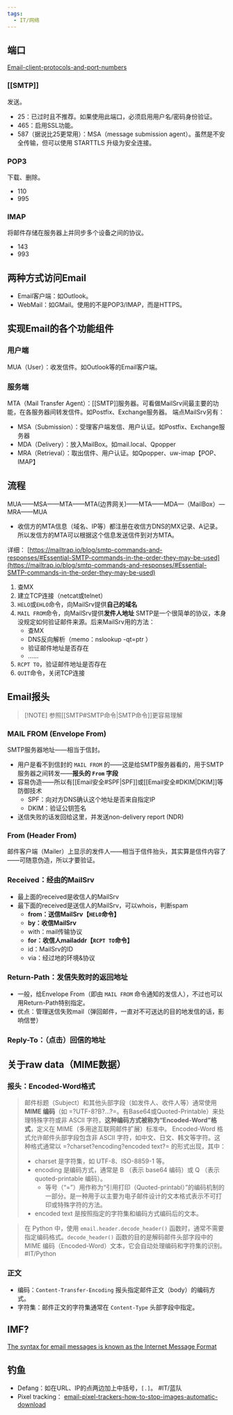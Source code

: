 ```yaml
---
tags:
  - IT/网络
---
```


## 端口

[Email-client-protocols-and-port-numbers](https://help.dreamhost.com/hc/en-us/articles/215612887-Email-client-protocols-and-port-numbers)

### [[SMTP]]

发送。

- 25：已过时且不推荐。如果使用此端口，必须启用用户名/密码身份验证。
- 465：启用SSL功能。
- 587（据说比25更常用）：MSA（message submission agent）。虽然是不安全传输，但可以使用 STARTTLS 升级为安全连接。

### POP3

下载、删除。

- 110
- 995

### IMAP

将邮件存储在服务器上并同步多个设备之间的协议。

- 143
- 993




## 两种方式访问Email

- Email客户端：如Outlook。
- WebMail：如GMail。使用的不是POP3/IMAP，而是HTTPS。


## 实现Email的各个功能组件

### 用户端

MUA（User）：收发信件。如Outlook等的Email客户端。

### 服务端

MTA（Mail Transfer Agent）：[[SMTP]]服务器。可看做MailSrv间最主要的功能，在各服务器间转发信件。如Postfix、Exchange服务器。
端点MailSrv另有：
- MSA（Submission）：受理客户端发信、用户认证。如Postfix、Exchange服务器
- MDA（Delivery）：放入MailBox。如mail.local、Qpopper
- MRA（Retrieval）：取出信件、用户认证。如Qpopper、uw-imap【POP、IMAP】

## 流程

MUA——MSA——MTA——MTA(边界网关)——MTA——MDA—（MailBox）—MRA——MUA

- 收信方的MTA信息（域名、IP等）都注册在收信方DNS的MX记录、A记录。所以发信方的MTA可以根据这个信息发送信件到对方MTA。

详细： [https://mailtrap.io/blog/smtp-commands-and-responses/#Essential-SMTP-commands-in-the-order-they-may-be-used](https://mailtrap.io/blog/smtp-commands-and-responses/#Essential-SMTP-commands-in-the-order-they-may-be-used)

1. 查MX
2. 建立TCP连接（netcat或telnet）
3. `HELO`或`EHLO`命令，向MailSrv提供**自己的域名**
4. `MAIL FROM`命令，向MailSrv提供**发件人地址**
	SMTP是一个很简单的协议，本身没规定如何验证邮件来源。后来MailSrv用的方法：
	- 查MX
	- DNS反向解析（memo：nslookup -qt=ptr ）
	- 验证邮件地址是否存在
	- ……
5. `RCPT TO`，验证邮件地址是否存在
6. `QUIT`命令，关闭TCP连接





## Email报头

> [!NOTE] 参照[[SMTP#SMTP命令|SMTP命令]]更容易理解

### MAIL FROM (Envelope From)

SMTP服务器地址——相当于信封。

- 用户是看不到信封的 `MAIL FROM` 的——这是给SMTP服务器看的，用于SMTP服务器之间转发——**报头的 `From` 字段**
- 容易伪造——所以有[[Email安全#SPF|SPF]]或[[Email安全#DKIM|DKIM]]等防御技术
	- SPF：向对方DNS确认这个地址是否来自指定IP
	- DKIM：验证公钥签名
- 送信失败的话发回给这里，并发送non-delivery report (NDR)

### From (Header From)

邮件客户端（Mailer）上显示的发件人——相当于信件抬头，其实算是信件内容了——可随意伪造，所以才要验证。

### Received：经由的MailSrv

- 最上面的received是收信人的MailSrv
- 最下面的received是送信人的MailSrv，可以whois，判断spam
	- **from：送信MailSrv【`HELO`命令】**
	- **by：收信MailSrv**
	- with：mail传输协议
	- **for：收信人mailaddr【`RCPT TO`命令】**
	- id：MailSrv的ID
	- via：经过地的环境&协议

### Return-Path：发信失败时的返回地址

- 一般，给Envelope From（即由 `MAIL FROM` 命令通知的发信人），不过也可以用Return-Path特别指定。
- 优点：管理送信失败mail（弹回邮件，一直对不可送达的目的地发信的话，影响信誉）

### Reply-To：（点击）回信的地址




## 关于raw data（MIME数据）

### 报头：Encoded-Word格式

> 邮件标题（Subject）和其他头部字段（如发件人、收件人等）通常使用 **MIME 编码**（如 =?UTF-8?B?...?=。有Base64或Quoted-Printable）来处理特殊字符或非 ASCII 字符。**这种编码方式被称为“Encoded-Word”格式**，定义在 MIME（多用途互联网邮件扩展）标准中。
> Encoded-Word 格式允许邮件头部字段包含非 ASCII 字符，如中文、日文、韩文等字符。这种格式通常以 =?charset?encoding?encoded text?= 的形式出现，其中：
> - charset 是字符集，如 UTF-8、ISO-8859-1 等。
> - encoding 是编码方式，通常是 B （表示 base64 编码）或 Q （表示 quoted-printable 编码）。
> 	- 等号（“=”）用作称为“引用打印（Quoted-printabl）”的编码机制的一部分。是一种用于以主要为电子邮件设计的文本格式表示不可打印或特殊字符的方法。
> - encoded text 是按照指定的字符集和编码方式编码后的文本。


> 在 Python 中，使用 `email.header.decode_header()` 函数时，通常不需要指定编码格式。`decode_header()` 函数的目的是解码邮件头部字段中的 MIME 编码（Encoded-Word）文本，它会自动处理编码和字符集的识别。 #IT/Python 


### 正文

- 编码：`Content-Transfer-Encoding` 报头指定邮件正文（body）的编码方式。
- 字符集：邮件正文的字符集通常在 `Content-Type` 头部字段中指定。




## IMF?

[The syntax for email messages is known as the Internet Message Format](https://datatracker.ietf.org/doc/html/rfc5322)



## 钓鱼

- Defang：如在URL、IP的点两边加上中括号，`[.]`。 #IT/蓝队 
- Pixel tracking： [email-pixel-trackers-how-to-stop-images-automatic-download](https://www.theverge.com/22288190/email-pixel-trackers-how-to-stop-images-automatic-download)